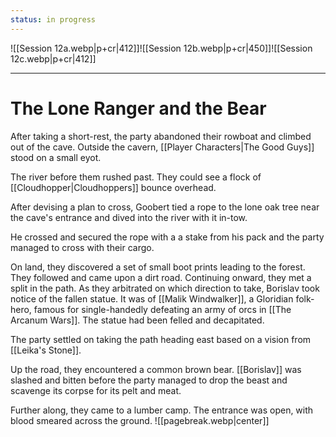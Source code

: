 ```yaml
---
status: in progress
---
```

![[Session 12a.webp|p+cr|412]]![[Session 12b.webp|p+cr|450]]![[Session 12c.webp|p+cr|412]]

---------------------------------
# The Lone Ranger and the Bear
After taking a short-rest, the party abandoned their rowboat and climbed out of the cave. Outside the cavern, [[Player Characters|The Good Guys]] stood on a small eyot.

The river before them rushed past. They could see a flock of [[Cloudhopper|Cloudhoppers]] bounce overhead.

After devising a plan to cross, Goobert tied a rope to the lone oak tree near the cave's entrance and dived into the river with it in-tow.

He crossed and secured the rope with a a stake from his pack and the party managed to cross with their cargo.

On land, they discovered a set of small boot prints leading to the forest. They followed and came upon a dirt road. Continuing onward, they met a split in the path. As they arbitrated on which direction to take, Borislav took notice of the fallen statue. It was of [[Malik Windwalker]], a Gloridian folk-hero, famous for single-handedly defeating an army of orcs in [[The Arcanum Wars]]. The statue had been felled and decapitated.

The party settled on taking the path heading east based on a vision from [[Leika's Stone]].

Up the road, they encountered a common brown bear. [[Borislav]] was slashed and bitten before the party managed to drop the beast and scavenge its corpse for its pelt and meat.

Further along, they came to a lumber camp. The entrance was open, with blood smeared across the ground.
![[pagebreak.webp|center]]
